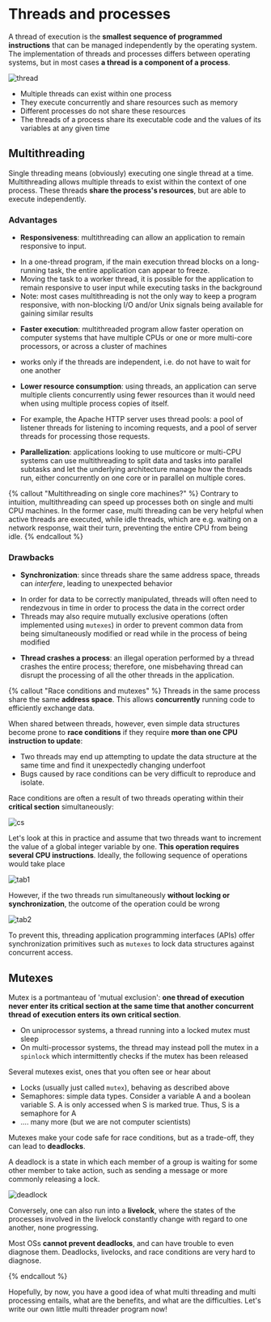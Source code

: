 # Threads and processes

A thread of execution is the **smallest sequence of programmed instructions** that can be managed independently by the operating system. The implementation of threads and processes differs between operating systems, but in most cases **a thread is a component of a process**. 

![thread](thread.png)



- Multiple threads can exist within one process
- They execute concurrently and share resources such as memory 
- Different processes do not share these resources
- The threads of a process share its executable code and the values of its variables at any given time

## Multithreading

Single threading means (obviously) executing one single thread at a time. Multithreading allows multiple threads to exist within the context of one process. These threads **share the process's resources**, but are able to execute independently. 

### Advantages

* **Responsiveness**: multithreading can allow an application to remain responsive to input. 
 - In a one-thread program, if the main execution thread blocks on a long-running task, the entire application can appear to freeze. 
 - Moving the task to a worker thread,  it is possible for the application to remain responsive to user input while executing tasks in the background
 - Note: most cases multithreading is not the only way to keep a program responsive, with non-blocking I/O and/or Unix signals being available for gaining similar results
* **Faster execution**: multithreaded program allow faster operation on computer systems that have multiple CPUs or one or more multi-core processors, or across a cluster of machines
 - works only if the threads are independent, i.e. do not have to wait for one another
* **Lower resource consumption**: using threads, an application can serve multiple clients concurrently using fewer resources than it would need when using multiple process copies of itself. 
 - For example, the Apache HTTP server uses thread pools: a pool of listener threads for listening to incoming requests, and a pool of server threads for processing those requests.
* **Parallelization**: applications looking to use multicore or multi-CPU systems can use multithreading to split data and tasks into parallel subtasks and let the underlying architecture manage how the threads run, either concurrently on one core or in parallel on multiple cores. 

{% callout "Multithreading on single core machines?" %}
Contrary to intuition, multithreading can speed up processes both on single and multi CPU machines. In the former case, multi threading can be very helpful when active threads are executed, while idle threads, which are e.g. waiting on a network response, wait their turn, preventing the entire CPU from being idle. 
{% endcallout %}

### Drawbacks

* **Synchronization**: since threads share the same address space, threads can *interfere*, leading to unexpected behavior
 - In order for data to be correctly manipulated, threads will often need to rendezvous in time in order to process the data in the correct order
 - Threads may also require mutually exclusive operations (often implemented using `mutexes`) in order to prevent common data from being simultaneously modified or read while in the process of being modified
* **Thread crashes a process**: an illegal operation performed by a thread crashes the entire process; therefore, one misbehaving thread can disrupt the processing of all the other threads in the application.

{% callout "Race conditions and mutexes" %}
Threads in the same process share the same **address space**. This allows **concurrently** running code to efficiently exchange data. 

When shared between threads, however, even simple data structures become prone to **race conditions** if they require **more than one CPU instruction to update**: 
- Two threads may end up attempting to update the data structure at the same time and find it unexpectedly changing underfoot
- Bugs caused by race conditions can be very difficult to reproduce and isolate.

Race conditions are often a result of two threads operating within their **critical section** simultaneously:


![cs](cs.jpg)

Let's look at this in practice and assume that two threads want to increment the value of a global integer variable by one. **This operation requires several CPU instructions**. Ideally, the following sequence of operations would take place

![tab1](tab1.png)

However, if the two threads run simultaneously **without locking or synchronization**, the outcome of the operation could be wrong

![tab2](tab2.png)

To prevent this, threading application programming interfaces (APIs) offer synchronization primitives such as
 `mutexes` to lock data structures against concurrent access. 

## Mutexes

Mutex is a portmanteau of 'mutual exclusion': **one thread of execution never enter its critical section at the same time that another concurrent thread of execution enters its own critical section**.
- On uniprocessor systems, a thread running into a locked mutex must sleep
-  On multi-processor systems, the thread may instead poll the mutex in a `spinlock` which intermittently checks if the mutex has been released

Several mutexes exist, ones that you often see or hear about
- Locks (usually just called `mutex`), behaving as described above
- Semaphores: simple data types. Consider a variable A and a boolean variable S. A is only accessed when S is marked true. Thus, S is a semaphore for A
- ....  many more (but we are not computer scientists)

Mutexes make your code safe for race conditions, but as a trade-off, they can lead to **deadlocks**. 

A deadlock is a state in which each member of a group is waiting for some other member to take action, such as sending a message or more commonly releasing a lock. 

![deadlock](https://upload.wikimedia.org/wikipedia/commons/2/23/Deadlock_at_a_four-way-stop.gif)

Conversely, one can also run into a **livelock**, where  the states of the processes involved in the livelock constantly change with regard to one another, none progressing. 

Most OSs **cannot prevent deadlocks**, and can have trouble to even diagnose them. Deadlocks, livelocks, and race conditions are very hard to diagnose. 

{% endcallout %}

Hopefully, by now, you have a good idea of what multi threading and multi processing entails, what are the benefits, and what are the difficulties. Let's write our own little multi threader program now!
